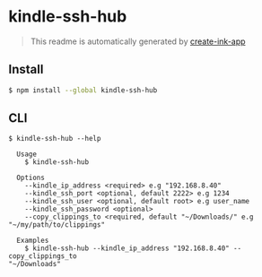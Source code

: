 # kindle-ssh-hub

> This readme is automatically generated by [create-ink-app](https://github.com/vadimdemedes/create-ink-app)

## Install

```bash
$ npm install --global kindle-ssh-hub
```

## CLI

```
$ kindle-ssh-hub --help

  Usage
    $ kindle-ssh-hub

  Options
    --kindle_ip_address <required> e.g "192.168.8.40"
    --kindle_ssh_port <optional, default 2222> e.g 1234
    --kindle_ssh_user <optional, default root> e.g user_name
    --kindle_ssh_password <optional>
    --copy_clippings_to <required, default "~/Downloads/" e.g
"~/my/path/to/clippings"

  Examples
    $ kindle-ssh-hub --kindle_ip_address "192.168.8.40" --copy_clippings_to
"~/Downloads"
```
